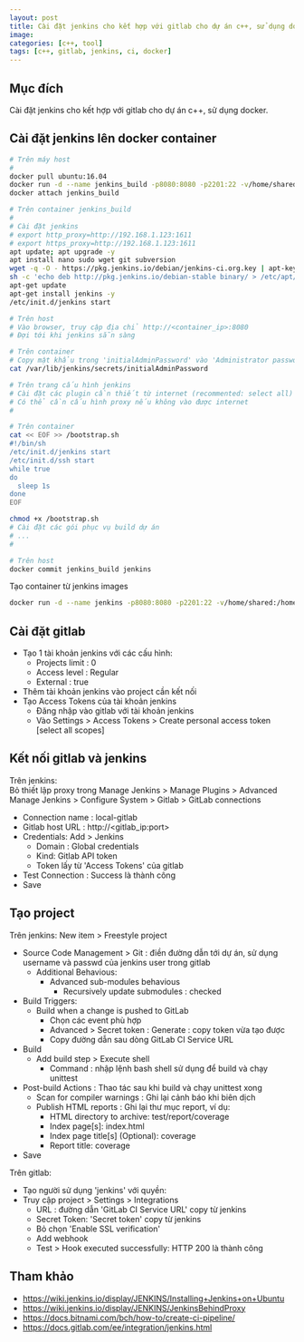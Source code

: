 ```yaml
---
layout: post
title: Cài đặt jenkins cho kết hợp với gitlab cho dự án c++, sử dụng docker    
image: 
categories: [c++, tool]
tags: [c++, gitlab, jenkins, ci, docker]
---
```


## Mục đích  
Cài đặt jenkins cho kết hợp với gitlab cho dự án c++, sử dụng docker.  

## Cài đặt jenkins lên docker container  
```bash
# Trên máy host 
#
docker pull ubuntu:16.04
docker run -d --name jenkins_build -p8080:8080 -p2201:22 -v/home/shared:/home/shared -v/home/jenkins:/var/lib/jenkins --restart=always -it ubuntu:16.04
docker attach jenkins_build

# Trên container jenkins_build
#
# Cài đặt jenkins 
# export http_proxy=http://192.168.1.123:1611
# export https_proxy=http://192.168.1.123:1611
apt update; apt upgrade -y
apt install nano sudo wget git subversion
wget -q -O - https://pkg.jenkins.io/debian/jenkins-ci.org.key | apt-key add -
sh -c 'echo deb http://pkg.jenkins.io/debian-stable binary/ > /etc/apt/sources.list.d/jenkins.list'
apt-get update
apt-get install jenkins -y
/etc/init.d/jenkins start

# Trên host 
# Vào browser, truy cập địa chỉ http://<container_ip>:8080
# Đợi tới khi jenkins sẵn sàng 

# Trên container
# Copy mật khẩu trong 'initialAdminPassword' vào 'Administrator password' trên browser của host 
cat /var/lib/jenkins/secrets/initialAdminPassword

# Trên trang cấu hình jenkins 
# Cài đặt các plugin cần thiết từ internet (recommented: select all) 
# Có thể cần cấu hình proxy nếu không vào được internet 
#

# Trên container
cat << EOF >> /bootstrap.sh
#!/bin/sh
/etc/init.d/jenkins start
/etc/init.d/ssh start
while true
do
  sleep 1s
done
EOF

chmod +x /bootstrap.sh
# Cài đặt các gói phục vụ build dự án
# ...
#

# Trên host
docker commit jenkins_build jenkins
```

Tạo container từ jenkins images 
```bash
docker run -d --name jenkins -p8080:8080 -p2201:22 -v/home/shared:/home/shared -v/home/jenkins:/var/lib/jenkins --restart=always -it jenkins /bootstrap.sh
```

## Cài đặt gitlab
- Tạo 1 tài khoản jenkins với các cấu hình:
  * Projects limit : 0
  * Access level : Regular
  * External : true
- Thêm tài khoản jenkins vào project cần kết nối 
- Tạo Access Tokens của tài khoản jenkins 
  * Đăng nhập vào gitlab với tài khoản jenkins
  * Vào Settings > Access Tokens > Create personal access token [select all scopes]

## Kết nối gitlab và jenkins  
Trên jenkins:  
Bỏ thiết lập proxy trong Manage Jenkins > Manage Plugins > Advanced
Manage Jenkins > Configure System > Gitlab > GitLab connections  
- Connection name : local-gitlab
- Gitlab host URL : http://<gitlab_ip:port>
- Credentials: Add > Jenkins 
  * Domain : Global credentials
  * Kind: Gitlab API token
  * Token lấy từ 'Access Tokens' của gitlab
- Test Connection : Success là thành công  
- Save 

## Tạo project  
Trên jenkins:
New item > Freestyle project 
- Source Code Management > Git : điền đường dẫn tới dự án, sử dụng username và passwd của jenkins user trong gitlab
  * Additional Behavious:
    * Advanced sub-modules behavious
      * Recursively update submodules : checked
- Build Triggers:
  * Build when a change is pushed to GitLab
    * Chọn các event phù hợp 
    * Advanced > Secret token : Generate : copy token vừa tạo được 
    * Copy đường dẫn sau dòng GitLab CI Service URL
- Build
  * Add build step > Execute shell
    * Command : nhập lệnh bash shell sử dụng để build và chạy unittest 
- Post-build Actions : Thao tác sau khi build và chạy unittest xong 
  * Scan for compiler warnings : Ghi lại cảnh báo khi biên dịch 
  * Publish HTML reports : Ghi lại thư mục report, ví dụ:
    * HTML directory to archive: test/report/coverage
    * Index page[s]: index.html
    * Index page title[s] (Optional): coverage
    * Report title: coverage
- Save
    
Trên gitlab:  
- Tạo người sử dụng 'jenkins' với quyền: 
- Truy cập project > Settings > Integrations
  * URL : đường dẫn 'GitLab CI Service URL' copy từ jenkins
  * Secret Token: 'Secret token' copy từ jenkins
  * Bỏ chọn 'Enable SSL verification'
  * Add webhook 
  * Test > Hook executed successfully: HTTP 200 là thành công 

## Tham khảo  
- https://wiki.jenkins.io/display/JENKINS/Installing+Jenkins+on+Ubuntu
- https://wiki.jenkins.io/display/JENKINS/JenkinsBehindProxy
- https://docs.bitnami.com/bch/how-to/create-ci-pipeline/
- https://docs.gitlab.com/ee/integration/jenkins.html



